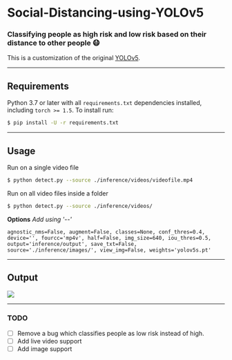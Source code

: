 # Social-Distancing-using-YOLOv5

### Classifying people as high risk and low risk based on their distance to other people :mask:

This is a customization of the original [YOLOv5](https://github.com/ultralytics/yolov5 "YOLOv5").

---

## Requirements

Python 3.7 or later with all `requirements.txt` dependencies installed, including `torch >= 1.5`. To install run:
```bash
$ pip install -U -r requirements.txt
```
---

## Usage

Run on a single video file

```bash
$ python detect.py --source ./inference/videos/videofile.mp4
```

Run on all video files inside a folder

```bash
$ python detect.py --source ./inference/videos/
```

**Options**
*Add using '--'*

```
agnostic_nms=False, augment=False, classes=None, conf_thres=0.4, device='', fourcc='mp4v', half=False, img_size=640, iou_thres=0.5, output='inference/output', save_txt=False, source='./inference/images/', view_img=False, weights='yolov5s.pt'
```
---

## Output

![](output.gif)

---

### TODO

- [ ] Remove a bug which classifies people as low risk instead of high.
- [ ] Add live video support
- [ ] Add image support
